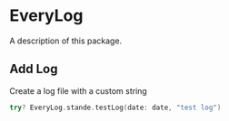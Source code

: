 # EveryLog

A description of this package.

## Add Log

Create a log file with a custom string
```swift
try? EveryLog.stande.testLog(date: date, "test log")
```
